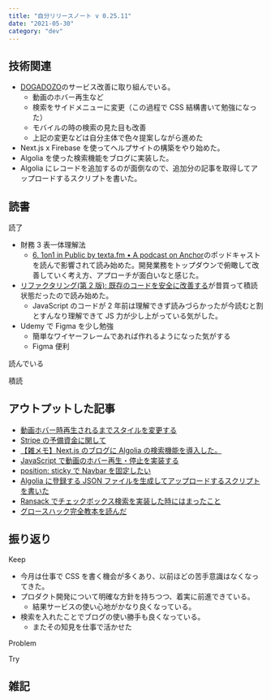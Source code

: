 ```yaml
---
title: "自分リリースノート v 0.25.11"
date: "2021-05-30"
category: "dev"
---
```


## 技術関連

- [DOGADOZO](https://www.dogadozo.com/)のサービス改善に取り組んでいる。
  - 動画のホバー再生など
  - 検索をサイドメニューに変更（この過程で CSS 結構書いて勉強になった）
  - モバイルの時の検索の見た目も改善
  - 上記の変更などは自分主体で色々提案しながら進めた
- Next.js x Firebase を使ってヘルプサイトの構築をやり始めた。
- Algolia を使った検索機能をブログに実装した。
- Algolia にレコードを追加するのが面倒なので、追加分の記事を取得してアップロードするスクリプトを書いた。

## 読書

読了

- 財務 3 表一体理解法
  - [6. 1on1 in Public by texta.fm • A podcast on Anchor](https://anchor.fm/textafm/episodes/6--1on1-in-Public-e1078pn)のポッドキャストを読んで影響されて読み始めた。開発業務をトップダウンで俯瞰して改善していく考え方、アプローチが面白いなと感じた。
- [リファクタリング(第 2 版): 既存のコードを安全に改善する](https://amzn.to/3bHDFTy)が昔買って積読状態だったので読み始めた。
  - JavaScript のコードが 2 年前は理解できず読みづらかったが今読むと割とすんなり理解できて JS 力が少し上がっている気がした。
- Udemy で Figma を少し勉強
  - 簡単なワイヤーフレームであれば作れるようになった気がする
  - Figma 便利

読んでいる

積読

## アウトプットした記事

- [動画ホバー時再生されるまでスタイルを変更する](https://kenzoblog.vercel.app/posts/js-video-change-styles)
- [Stripe の予備資金に関して](https://kenzoblog.vercel.app/posts/stripe-reserved)
- [【雑メモ】Next.js のブログに Algolia の検索機能を導入した。](https://kenzoblog.vercel.app/posts/next-and-algolia)
- [JavaScript で動画のホバー再生・停止を実装する](https://kenzoblog.vercel.app/posts/js-video-play-pause)
- [position: sticky で Navbar を固定したい](https://kenzoblog.vercel.app/posts/css-sticky-navbar)
- [Algolia に登録する JSON ファイルを生成してアップロードするスクリプトを書いた](https://kenzoblog.vercel.app/posts/algolia-json-test)
- [Ransack でチェックボックス検索を実装した時にはまったこと](https://kenzoblog.vercel.app/posts/ransack-checkbox)
- [グロースハック完全教本を読んだ](https://kenzoblog.vercel.app/posts/hacking-growth)

## 振り返り

Keep

- 今月は仕事で CSS を書く機会が多くあり、以前ほどの苦手意識はなくなってきた。
- プロダクト開発について明確な方針を持ちつつ、着実に前進できている。
  - 結果サービスの使い心地がかなり良くなっている。
- 検索を入れたことでブログの使い勝手も良くなっている。
  - またその知見を仕事で活かせた

Problem

Try

## 雑記
